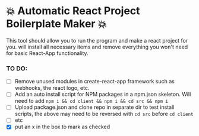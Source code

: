 # :boom: Automatic React Project Boilerplate Maker :boom:
This tool should allow you to run the program and make a react project for you. will install all necessary items and remove everything you won't need for basic React-App functionality.
### TO DO:
- [ ] Remove unused modules in create-react-app framework such as webhooks, the react logo, etc.
- [ ] Add an auto install script for NPM packages in a npm.json skeleton. Will need to add ``npm i && cd client && npm i && cd src && npm i``
- [ ] Upload package.json and clone repo in separate dir to test install scripts, the above may need to be reversed with ``cd src`` before ``cd client``
- [ ] etc
- [x] put an x in the box to mark as checked
